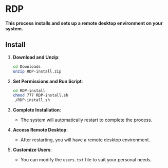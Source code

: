 # **RDP**

**This process installs and sets up a remote desktop environment on your system.**

## **Install**

1. **Download and Unzip**:
    ```sh
    cd Downloads
    unzip RDP-install.zip
    ```

2. **Set Permissions and Run Script**:
    ```sh
    cd RDP-install
    chmod 777 RDP-install.sh
    ./RDP-install.sh
    ```

3. **Complete Installation**:
    - The system will automatically restart to complete the process.

4. **Access Remote Desktop**:
    - After restarting, you will have a remote desktop environment.

5. **Customize Users**:
    - You can modify the `users.txt` file to suit your personal needs.

